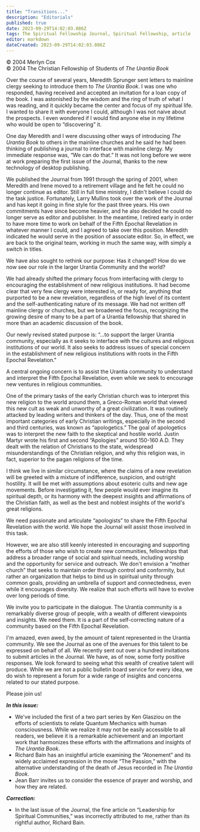 ```yaml
---
title: "Transitions..."
description: "Editorials"
published: true
date: 2023-09-29T14:02:03.086Z
tags: The Spiritual Fellowship Journal, Spiritual Fellowship, article
editor: markdown
dateCreated: 2023-09-29T14:02:03.086Z
---
```


<p class="v-card v-sheet theme--light gray lighten-3 px-2">© 2004 Merlyn Cox<br>© 2004 The Christian Fellowship of Students of <i>The Urantia Book</i></p>

Over the course of several years, Meredith Sprunger sent letters to mainline clergy seeking to introduce them to _The Urantia Book_. I was one who responded, having received and accepted an invitation for a loan copy of the book. I was astonished by the wisdom and the ring of truth of what I was reading, and it quickly became the center and focus of my spiritual life. I wanted to share it with everyone I could, although I was not naive about the prospects. I even wondered if I would find anyone else in my lifetime who would be open to “discovering” it.

One day Meredith and I were discussing other ways of introducing _The Urantia Book_ to others in the mainline churches and he said he had been thinking of publishing a journal to interface with mainline clergy. My immediate response was, “We can do that.” It was not long before we were at work preparing the first issue of the Journal, thanks to the new technology of desktop publishing.

We published the Journal from 1991 through the spring of 2001, when Meredith and Irene moved to a retirement village and he felt he could no longer continue as editor. Still in full time ministry, I didn't believe I could do the task justice. Fortunately, Larry Mullins took over the work of the Journal and has kept it going in fine style for the past three years. His own commitments have since become heavier, and he also decided he could no longer serve as editor and publisher. In the meantime, I retired early in order to have more time to work on behalf of the Fifth Epochal Revelation in whatever manner I could, and I agreed to take over this position. Meredith indicated he would serve in the position of associate editor. So, in effect, we are back to the original team, working in much the same way, with simply a switch in titles.

We have also sought to rethink our purpose: Has it changed? How do we now see our role in the larger Urantia Community and the world?

We had already shifted the primary focus from interfacing with clergy to encouraging the establishment of new religious institutions. It had become clear that very few clergy were interested in, or ready for, anything that purported to be a new revelation, regardless of the high level of its content and the self-authenticating nature of its message. We had not written off mainline clergy or churches, but we broadened the focus, recognizing the growing desire of many to be a part of a Urantia fellowship that shared in more than an academic discussion of the book.

Our newly revised stated purpose is: “...to support the larger Urantia community, especially as it seeks to interface with the cultures and religious institutions of our world. It also seeks to address issues of special concern in the establishment of new religious institutions with roots in the Fifth Epochal Revelation."

A central ongoing concern is to assist the Urantia community to understand and interpret the Fifth Epochal Revelation, even while we seek to encourage new ventures in religious communities.

One of the primary tasks of the early Christian church was to interpret this new religion to the world around them, a Greco-Roman world that viewed this new cult as weak and unworthy of a great civilization. It was routinely attacked by leading writers and thinkers of the day. Thus, one of the most important categories of early Christian writings, especially in the second and third centuries, was known as “apologetics.” The goal of apologetics was to interpret the new faith to the skeptical and hostile world. Justin Martyr wrote his first and second “Apologies” around 150-160 A.D. They dealt with the relation of Christians to the state, widespread misunderstandings of the Christian religion, and why this religion was, in fact, superior to the pagan religions of the time.

I think we live in similar circumstance, where the claims of a new revelation will be greeted with a mixture of indifference, suspicion, and outright hostility. It will be met with assumptions about esoteric cults and new age movements. Before investigating it, few people would ever imagine its spiritual depth, or its harmony with the deepest insights and affirmations of the Christian faith, as well as the best and noblest insights of the world's great religions.

We need passionate and articulate “apologists” to share the Fifth Epochal Revelation with the world. We hope the Journal will assist those involved in this task.

However, we are also still keenly interested in encouraging and supporting the efforts of those who wish to create new communities, fellowships that address a broader range of social and spiritual needs, including worship and the opportunity for service and outreach. We don't envision a “mother church” that seeks to maintain order through control and conformity, but rather an organization that helps to bind us in spiritual unity through common goals, providing an umbrella of support and connectedness, even while it encourages diversity. We realize that such efforts will have to evolve over long periods of time.

We invite you to participate in the dialogue. The Urantia community is a remarkably diverse group of people, with a wealth of different viewpoints and insights. We need them. It is a part of the self-correcting nature of a community based on the Fifth Epochal Revelation. 

I'm amazed, even awed, by the amount of talent represented in the Urantia community. We see the Journal as one of the avenues for this talent to be expressed on behalf of all. We recently sent out over a hundred invitations to submit articles in the Journal. We have, as of now, some forty positive responses. We look forward to seeing what this wealth of creative talent will produce. While we are not a public bulletin board service for every idea, we do wish to represent a forum for a wide range of insights and concerns related to our stated purpose.

Please join us!

***In this issue:***

- We've included the first of a two part series by Ken Glasziou on the efforts of scientists to relate Quantum Mechanics with human consciousness. While we realize it may not be easily accessible to all readers, we believe it is a remarkable achievement and an important work that harmonizes these efforts with the affirmations and insights of _The Urantia Book_.
- Richard Bain has an insightful article examining the “Atonement” and its widely acclaimed expression in the movie “The Passion,” with the alternative understanding of the death of Jesus recorded in _The Urantia Book_.
- Jean Barr invites us to consider the essence of prayer and worship, and how they are related.


***Correction:***

- In the last issue of the Journal, the fine article on “Leadership for Spiritual Communities,” was incorrectly attributed to me, rather than its rightful author, Richard Bain.